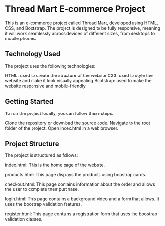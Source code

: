 # Thread Mart E-commerce Project

This is an e-commerce project called Thread Mart, developed using HTML, CSS, and Bootstrap. The project is designed to be fully responsive, meaning it will work seamlessly across devices of different sizes, from desktops to mobile phones.

## Technology Used

The project uses the following technologies:

HTML: used to create the structure of the website
CSS: used to style the website and make it look visually appealing
Bootstrap: used to make the website responsive and mobile-friendly

## Getting Started

To run the project locally, you can follow these steps:

Clone the repository or download the source code.
Navigate to the root folder of the project.
Open index.html in a web browser.

## Project Structure

The project is structured as follows:

index.html: This is the home page of the website.

products.html: This page displays the products using boostrap cards.

checkout.html: This page contains information about the order and allows the user to complete their purchase.

login.html: This page contains a background video and a form that allows. It uses the boostrap validation features.

register.html: This page contains a registration form that uses the boostrap validation classes.

